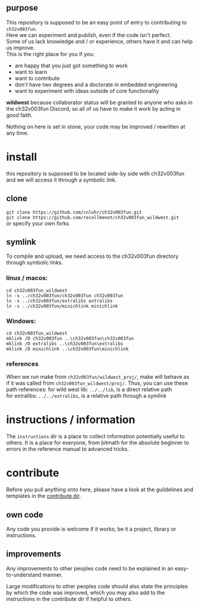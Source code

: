 ## purpose
This repository is supposed to be an easy point of entry to contributing to `ch32v003fun`.  
Here we can experiment and publish, even if the code isn't perfect.  
Some of us lack knowledge and / or experience, others have it and can help us improve.  
This is the right place for you if you:
 * are happy that you just got something to work
 * want to learn
 * want to contribute
 * don't have two degrees and a doctorate in embedded engineering
 * want to experiment with ideas outside of core functionality

**wildwest** because collaborator status will be granted to anyone who asks in the ch32v003fun Discord, so all of us have to make it work by acting in good faith.

Nothing on here is set in stone, your code may be improved / rewritten at any time.

# install
this repository is supposed to be located side-by side with ch32v003fun and we will access it through a symbolic link.

## clone
`git clone https://github.com/cnlohr/ch32v003fun.git`  
`git clone https://github.com/recallmenot/ch32v003fun_wildwest.git`  
or specify your own forks  

## symlink
To compile and upload, we need access to the ch32v003fun directory through symbolic links.  

### linux / macos:  
```
cd ch32v003fun_wildwest
ln -s ../ch32v003fun/ch32v003fun ch32v003fun
ln -s ../ch32v003fun/extralibs extralibs
ln -s ../ch32v003fun/minichlink minichlink
```
### Windows:
```
cd ch32v003fun_wildwest
mklink /D ch32v003fun ..\ch32v003fun\ch32v003fun
mklink /D extralibs ..\ch32v003fun\extralibs
mklink /D minichlink ..\ch32v003fun\minichlink
```

### references
When we run make from `ch32v003fun/wildwest_proj/`, make will behave as if it was called from `ch32v003fun_wildwest/proj/`. Thus, you can use these path references:
for wild west lib: `../../lib`, is a direct relative path  
for extralibs: `../../extralibs`, is a relative path through a symlink  

# instructions / information
The `instructions` dir is a place to collect information potentially useful to others.
It is a place for everyone, from bitmath for the absolute beginner to errors in the reference manual to advanced tricks.

# contribute
Before you pull anything onto here, please have a look at the guildelines and templates in the [contribute dir](https://github.com/recallmenot/ch32v003fun_wildwest/tree/main/contribute).

## own code
Any code you provide is welcome if it works; be it a project, library or instructions.

## improvements
Any improvements to other peoples code need to be explained in an easy-to-understand manner.

Large modifications to other peoples code should also state the principles by which the code was improved, which you may also add to the instructions in the contribute dir if helpful to others.
